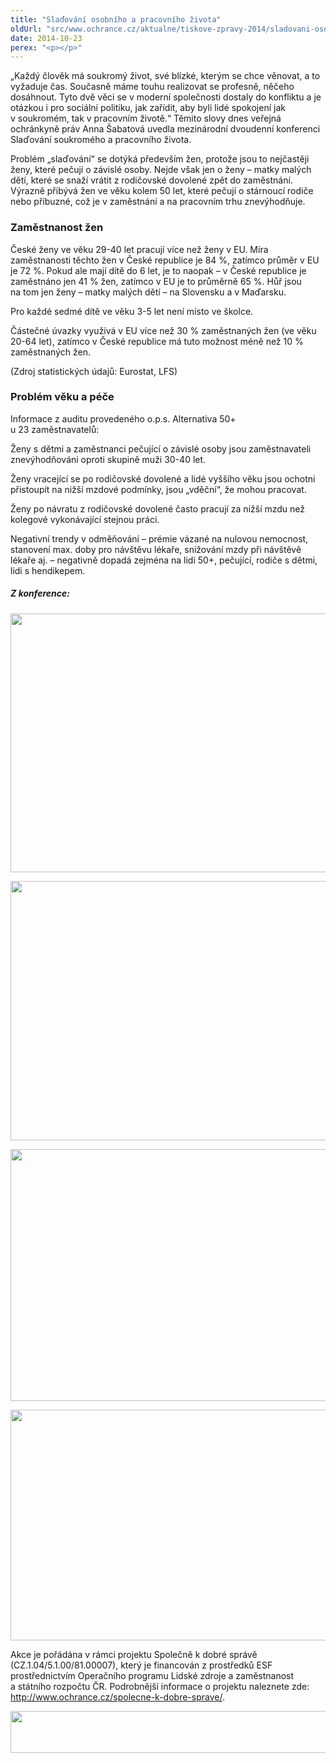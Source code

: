 ```yaml
---
title: "Slaďování osobního a pracovního života"
oldUrl: "src/www.ochrance.cz/aktualne/tiskove-zpravy-2014/sladovani-osobniho-a-pracovniho-zivota"
date: 2014-10-23
perex: "<p></p>"
---
```


<!-- imported from the old website -->

<p>„Každý člověk má soukromý život, své blízké, kterým se chce věnovat, a to vyžaduje čas. Současně máme touhu realizovat se profesně, něčeho dosáhnout. Tyto dvě věci se v moderní společnosti dostaly do konfliktu a je otázkou i pro sociální politiku, jak zařídit, aby byli lidé spokojení jak v soukromém, tak v pracovním životě.“ Těmito slovy dnes veřejná ochránkyně práv Anna Šabatová uvedla mezinárodní dvoudenní konferenci Slaďování soukromého a pracovního života.</p><p>Problém „slaďování“ se dotýká především žen, protože jsou to nejčastěji ženy, které pečují o závislé osoby. Nejde však jen o ženy – matky malých dětí, které se snaží vrátit z rodičovské dovolené zpět do zaměstnání. Výrazně přibývá žen ve věku kolem 50 let, které pečují o stárnoucí rodiče nebo příbuzné, což je v zaměstnání a na pracovním trhu znevýhodňuje.</p><h3>Zaměstnanost žen</h3><p>České ženy ve věku 29-40 let pracují více než ženy v EU. Míra zaměstnanosti těchto žen v České republice je 84 %, zatímco průměr v EU je 72 %. Pokud ale mají dítě do 6 let, je to naopak – v České republice je zaměstnáno jen 41 % žen, zatímco v EU je to průměrně 65 %. Hůř jsou na tom jen ženy – matky malých dětí – na Slovensku a v Maďarsku.</p><p>Pro každé sedmé dítě ve věku 3-5 let není místo ve školce.</p><p>Částečné úvazky využívá v EU více než 30 % zaměstnaných žen (ve věku 20-64 let), zatímco v České republice má tuto možnost méně než 10 % zaměstnaných žen.</p><p>(Zdroj statistických údajů: Eurostat, LFS)</p><h3>Problém věku a péče</h3><p>Informace z auditu provedeného o.p.s. Alternativa 50+ u 23 zaměstnavatelů:</p><p>Ženy s dětmi a zaměstnanci pečující o závislé osoby jsou zaměstnavateli znevýhodňováni oproti skupině muži 30-40 let.</p><p>Ženy vracející se po rodičovské dovolené a lidé vyššího věku jsou ochotni přistoupit na nižší mzdové podmínky, jsou „vděční“, že mohou pracovat.</p><p>Ženy po návratu z rodičovské dovolené často pracují za nižší mzdu než kolegové vykonávající stejnou práci.</p><p>Negativní trendy v odměňování – prémie vázané na nulovou nemocnost, stanovení max. doby pro návštěvu lékaře, snižování mzdy při návštěvě lékaře aj. – negativně dopadá zejména na lidi 50+, pečující, rodiče s dětmi, lidi s hendikepem.</p><h5>Z konference:</h5><p><img src="https://www.ochrance.cz/uploads/RTEmagicC_sladovani-web02.jpg.jpg" height="414" width="620" alt="" /></p><p><img src="https://www.ochrance.cz/uploads/RTEmagicC_sladovani-web03.jpg.jpg" height="415" width="622" alt="" /></p><p><img src="https://www.ochrance.cz/uploads/RTEmagicC_sladovani-web04.jpg.jpg" height="403" width="621" alt="" /></p><p><img src="https://www.ochrance.cz/uploads/RTEmagicC_sladovani-web06.jpg.jpg" height="369" width="622" alt="" /></p><p>Akce je pořádána v rámci projektu Společně k dobré správě (CZ.1.04/5.1.00/81.00007), který je financován z prostředků ESF prostřednictvím Operačního programu Lidské zdroje a zaměstnanost a státního rozpočtu ČR. Podrobnější informace o projektu naleznete zde: <a href="https://www.ochrance.cz/spolecne-k-dobre-sprave/">http://www.ochrance.cz/spolecne-k-dobre-sprave/</a>.</p><p><img src="https://www.ochrance.cz/uploads/RTEmagicC_esf_eu_10.jpg.jpg" height="67" width="622" alt="" /></p>
